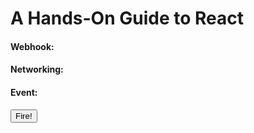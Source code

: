 # A Hands-On Guide to React

#### Webhook:

#### Networking:

#### Event:

<button onClick={fire}>Fire!</button>